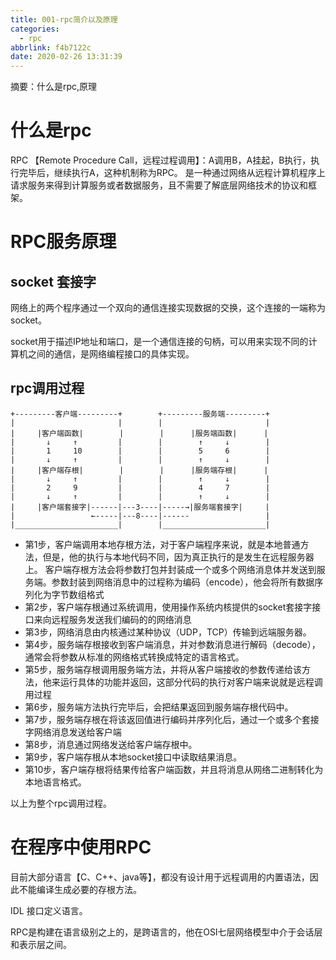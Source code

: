 ```yaml
---
title: 001-rpc简介以及原理
categories:
  - rpc
abbrlink: f4b7122c
date: 2020-02-26 13:31:39
---
```


摘要：什么是rpc,原理
<!-- more -->

# 什么是rpc
  RPC 【Remote Procedure Call，远程过程调用】：A调用B，A挂起，B执行，执行完毕后，继续执行A，这种机制称为RPC。
  是一种通过网络从远程计算机程序上请求服务来得到计算服务或者数据服务，且不需要了解底层网络技术的协议和框架。
  

# RPC服务原理

## socket 套接字

网络上的两个程序通过一个双向的通信连接实现数据的交换，这个连接的一端称为socket。

socket用于描述IP地址和端口，是一个通信连接的句柄，可以用来实现不同的计算机之间的通信，是网络编程接口的具体实现。

## rpc调用过程

```
+---------客户端---------+        +---------服务端---------+ 
|                       |        |                       |
|     |客户端函数|        |        |      |服务端函数|      |
|       ↓     ↑         |        |        ↑     ↓        |
|       1     10        |        |        5     6        |
|       ↓     ↑         |        |        ↑     ↓        |
|     |客户端存根|        |        |      |服务端存根|      |
|       ↓     ↑         |        |        ↑     ↓        |
|       2     9         |        |        4     7        |
|       ↓     ↑         |        |        ↑     ↓        |
|     |客户端套接字|------|---3----|-----→|服务端套接字|     |
|                 ←-----|---8----|------                 |
|_______________________|        |_______________________|

```

- 第1步，客户端调用本地存根方法，对于客户端程序来说，就是本地普通方法，但是，他的执行与本地代码不同，因为真正执行的是发生在远程服务器上。
客户端存根方法会将参数打包并封装成一个或多个网络消息体并发送到服务端。参数封装到网络消息中的过程称为编码（encode），他会将所有数据序列化为字节数组格式
- 第2步，客户端存根通过系统调用，使用操作系统内核提供的socket套接字接口来向远程服务发送我们编码的的网络消息
- 第3步，网络消息由内核通过某种协议（UDP，TCP）传输到远端服务器。
- 第4步，服务端存根接收到客户端消息，并对参数消息进行解码（decode），通常会将参数从标准的网络格式转换成特定的语言格式。
- 第5步，服务端存根调用服务端方法，并将从客户端接收的参数传递给该方法，他来运行具体的功能并返回，这部分代码的执行对客户端来说就是远程调用过程
- 第6步，服务端方法执行完毕后，会把结果返回到服务端存根代码中。
- 第7步，服务端存根在将该返回值进行编码并序列化后，通过一个或多个套接字网络消息发送给客户端
- 第8步，消息通过网络发送给客户端存根中。
- 第9步，客户端存根从本地socket接口中读取结果消息。
- 第10步，客户端存根将结果传给客户端函数，并且将消息从网络二进制转化为本地语言格式。

以上为整个rpc调用过程。

# 在程序中使用RPC

目前大部分语言【C、C++、java等】，都没有设计用于远程调用的内置语法，因此不能编译生成必要的存根方法。

IDL 接口定义语言。

RPC是构建在语言级别之上的，是跨语言的，他在OSI七层网络模型中介于会话层和表示层之间。







